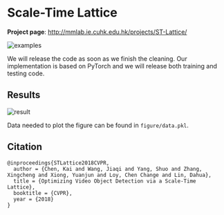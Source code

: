 # Scale-Time Lattice

**Project page**: http://mmlab.ie.cuhk.edu.hk/projects/ST-Lattice/


![examples](http://mmlab.ie.cuhk.edu.hk/projects/ST-Lattice/img/examples.gif)


We will release the code as soon as we finish the cleaning. Our implementation
is based on PyTorch and we will release both training and testing code.


## Results

![result](http://mmlab.ie.cuhk.edu.hk/projects/ST-Lattice/img/results.png)

Data needed to plot the figure can be found in `figure/data.pkl`.


## Citation

```
@inproceedings{STLattice2018CVPR,
  author = {Chen, Kai and Wang, Jiaqi and Yang, Shuo and Zhang, Xingcheng and Xiong, Yuanjun and Loy, Chen Change and Lin, Dahua},
  title = {Optimizing Video Object Detection via a Scale-Time Lattice},
  booktitle = {CVPR},
  year = {2018}
}
```
